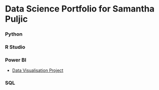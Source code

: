 # Data Science Portfolio for Samantha Puljic

### Python

### R Studio

### Power BI
- [Data Visualisation Project](https://github.com/sampuljic/SurveyResultsDataVis/blob/main/README.md)

### SQL
